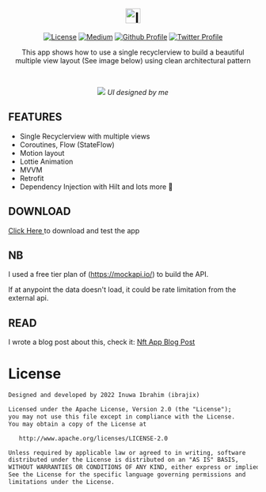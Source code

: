 <h1 align="center"> <img align="center" width ='30px' height='30px' src="https://svgshare.com/i/fG4.svg" alt="logo"> </h1>

<p align="center">
  <a href="https://opensource.org/licenses/Apache-2.0"><img alt="License" src="https://img.shields.io/badge/License-Apache%202.0-blue.svg"/></a>
  <a href="https://medium.com/@ibrajix/how-to-build-a-beautiful-multiple-view-recyclerview-app-the-right-way-ee0da34d4c02"><img alt="Medium" src="https://skydoves.github.io/badges/Story-Medium.svg"/></a>
  <a href="https://github.com/ibrajix"><img alt="Github Profile" src="https://badges.aleen42.com/src/github.svg"/></a> 
  <a href="https://twitter.com/ibrajix"><img alt="Twitter Profile" src="https://badges.aleen42.com/src/twitter.svg"/></a> 
</p>

<p align="center">
  This app shows how to use a single recyclerview to build a beautiful multiple view layout (See image below) using clean architectural pattern
</p>

<br/>

<p align="center">
  <img src ="https://user-images.githubusercontent.com/39574228/158677674-f9f32500-13e5-4472-893d-b9052eb7cbab.png">
  <i> UI designed by me </i>
</p>


## FEATURES
- Single Recyclerview with multiple views
- Coroutines, Flow (StateFlow)
- Motion layout
- Lottie Animation
- MVVM
- Retrofit 
- Dependency Injection with Hilt and lots more 🙂

## DOWNLOAD
<a href="https://github.com/ibrajix/NftApp/releases/download/v1.0/nftapp.apk">Click Here </a> to download and test the app

## NB
I used a free tier plan of (https://mockapi.io/) to build the API.

If at anypoint the data doesn't load, it could be rate limitation from the external api.

## READ

I wrote a blog post about this, check it:
<a href="https://medium.com/@ibrajix/how-to-build-a-beautiful-multiple-view-recyclerview-app-the-right-way-ee0da34d4c02">Nft App Blog Post</a>

# License

```xml
Designed and developed by 2022 Inuwa Ibrahim (ibrajix)

Licensed under the Apache License, Version 2.0 (the "License");
you may not use this file except in compliance with the License.
You may obtain a copy of the License at

   http://www.apache.org/licenses/LICENSE-2.0

Unless required by applicable law or agreed to in writing, software
distributed under the License is distributed on an "AS IS" BASIS,
WITHOUT WARRANTIES OR CONDITIONS OF ANY KIND, either express or implied.
See the License for the specific language governing permissions and
limitations under the License.
```
